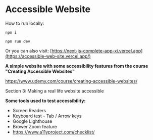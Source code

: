 # Accessible Website

How to run locally:

`npm i`

`npm run dev`

Or you can also visit: [https://next-js-complete-app-xi.vercel.app](https://accessible-web-site.vercel.app/)

**A simple website with some accessibility features from the course "Creating Accessible Websites"**

https://www.udemy.com/course/creating-accessible-websites/

Section 3: Making a real life website accessible

**Some tools used to test accessibility:**
- Screen Readers
- Keyboard test - Tab / Arrow keys
- Google Lighthouse
- Brower Zoom feature
- https://www.a11yproject.com/checklist/
